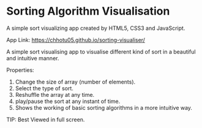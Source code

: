 # Sorting Algorithm Visualisation

A simple sort visualizing app created by HTML5, CSS3 and JavaScript.

App Link: https://chhotu05.github.io/sorting-visualiser/

A simple sort visualising app to visualise different kind of sort in a beautiful and intuitive manner.

Properties:
   1.  Change the size of array (number of elements).
   2.  Select the type of sort.
   3.  Reshuffle the array at any time.
   4.  play/pause the sort at any instant of time.
   5.  Shows the working of basic sorting algorithms in a more intuitive way.

TIP: Best Viewed in full screen.
